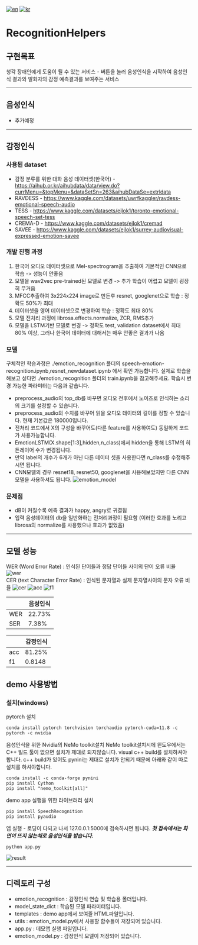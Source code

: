 [![en](https://img.shields.io/badge/lang-en-red.svg)](./README.md)
[![kr](https://img.shields.io/badge/lang-kr-yellow.svg)](./README-kr.md)

# **RecognitionHelpers**

## **구현목표**
청각 장애인에게 도움이 될 수 있는 서비스 - 버튼을 눌러 음성인식을 시작하여 음성인식 결과와 발화자의 감정 예측결과를 보여주는 서비스

---
## **음성인식**
- 추가예정
---
## **감정인식**
### 사용된 dataset
- 감정 분류를 위한 대화 음성 데이터셋(한국어) - https://aihub.or.kr/aihubdata/data/view.do?currMenu=&topMenu=&dataSetSn=263&aihubDataSe=extrldata
- RAVDESS - https://www.kaggle.com/datasets/uwrfkaggler/ravdess-emotional-speech-audio
- TESS - https://www.kaggle.com/datasets/ejlok1/toronto-emotional-speech-set-tess
- CREMA-D - https://www.kaggle.com/datasets/ejlok1/cremad
- SAVEE - https://www.kaggle.com/datasets/ejlok1/surrey-audiovisual-expressed-emotion-savee
  
### 개발 진행 과정
1. 한국어 오디오 데이터셋으로 Mel-spectrogram을 추출하여 기본적인 CNN으로 학습 -> 성능이 안좋음
2. 모델을 wav2vec pre-trained된 모델로 변경 -> 추가 학습이 어렵고 모델이 굉장히 무거움
3. MFCC추출하여 3x224x224 image로 만든후 resnet, googlenet으로 학습 : 정확도 50%가 최대
4. 데이터셋을 영어 데이터셋으로 변경하여 학습 : 정확도 최대 80%
5. 모델 전처리 과정에 librosa.effects.normalize, ZCR, RMS추가
6. 모델을 LSTM기반 모델로 변경 -> 정확도 test, validation dataset에서 최대 80% 이상, 그러나 한국어 데이터에 대해서는 매우 안좋은 결과가 나옴

### 모델
구체적인 학습과정은 ./emotion_recognition 폴더의 speech-emotion-recognition.ipynb,resnet_newdataset.ipynb 에서 확인 가능합니다.
실제로 학습을 해보고 싶다면 ./emotion_recognition 폴더의 train.ipynb을 참고해주세요.
학습시 변경 가능한 파라미터는 다음과 같습니다.
- preprocess_audio의 top_db를 바꾸면 오디오 전후에서 노이즈로 인식하는 소리의 크기를 설정할 수 있습니다.
- preprocess_audio의 수치를 바꾸어 읽을 오디오 데이터의 길이를 정할 수 있습니다. 현재 기본값은 180000입니다.
- 전처리 코드에서 X의 구성을 바꾸어도(다른 feature를 사용하여도) 동일하게 코드가 사용가능합니다.
- EmotionLSTM(X.shape[1:3],hidden,n_class)에서 hidden을 통해 LSTM의 히든레이어 수가 변경됩니다.
- 만약 label의 개수가 6개가 아닌 다른 데이터 셋을 사용한다면 n_class를 수정해주시면 됩니다.
- CNN모델의 경우 resnet18, resnet50, googlenet을 사용해보았지만 다른 CNN 모델을 사용하셔도 됩니다.
![emotion_model](./image/emotion_model_image.png)

### 문제점
- dB이 커질수록 예측 결과가 happy, angry로 귀결됨
- 입력 음성데이터의 db을 일반화하는 전처리과정이 필요함 (이러한 효과를 노리고 librosa의 normalize를 사용했으나 효과가 없었음)
---

## 모델 성능
WER (Word Error Rate) : 인식된 단어들과 정답 단어들 사이의 단어 오류 비율
![wer](./image/wer.png)  
CER (text Character Error Rate) : 인식된 문자열과 실제 문자열사이의 문자 오류 비율
![cer](./image/cer.png)
![acc](./image/acc.png)
![f1](./image/f1.png)

|     | 음성인식 |
|-----|---------|
| WER | 22.73%  |
| SER | 7.38%   |

|     | 감정인식 |
|-----|---------|
| acc | 81.25%  |
| f1  | 0.8148  |


## **demo 사용방법**
### 설치(windows)
pytorch 설치
~~~
conda install pytorch torchvision torchaudio pytorch-cuda=11.8 -c pytorch -c nvidia
~~~
음성인식을 위한 Nvidia의 NeMo toolkit설치
NeMo toolkit설치시에 윈도우에서는 C++ 빌드 툴이 없으면 설치가 제대로 되지않습니다. visual c++ build를 설치하셔야 합니다.
c++ build가 있어도 pynini는 제대로 설치가 안되기 때문에 아래와 같이 따로 설치를 하셔야합니다.
~~~
conda install -c conda-forge pynini
pip install Cython
pip install "nemo_toolkit[all]"
~~~
demo app 실행을 위한 라이브러리 설치
~~~
pip install SpeechRecognition
pip install pyaudio
~~~
앱 실행 - 로딩이 다되고 나서 127.0.0.1:5000에 접속하시면 됩니다. ___첫 접속에서는 화면이 뜨지 않는채로 음성인식을 받습니다.___
~~~
python app.py
~~~
![result](./image/run_result.jpg)

---
## 디렉토리 구성
- emotion_recognition : 감정인식 연습 및 학습용 폴더입니다.
- model_state_dict : 학습된 모델 파라미터입니다.
- templates : demo app에서 보여줄 HTML파일입니다.
- utils : emotion_model.py에서 사용할 함수들이 저장되어 있습니다.
- app.py : 데모앱 실행 파일입니다.
- emotion_model.py : 감정인식 모델이 저장되어 있습니다.